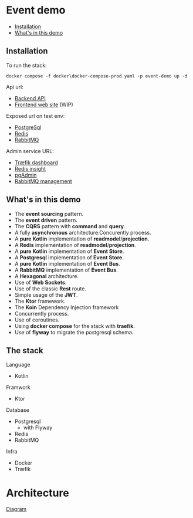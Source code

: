 Event demo
==========
- [Installation](#installation)
- [What's in this demo](#whats-in-this-demo)


Installation
------------

To run the stack:

```shell
docker compose -f docker\docker-compose-prod.yaml -p event-demo up -d
```

Api url:
- [Backend API](http://api.traefik.me/)
- [Frontend web site](http://app.traefik.me/) (WIP)

Exposed url on test env:
- [PostgreSql](http://localhost:5432/)
- [Redis](http://localhost:6379/)
- [RabbitMQ](http://localhost:15672/)

Admin service URL:
- [Træfik dashboard](http://traefik.traefik.me/)
- [Redis insight](http://insight.redis.traefik.me/)
- [pgAdmin](http://pgadmin.postgresql.traefik.me/)
- [RabbitMQ management](http://management.rabbitmq.traefik.me/)


What's in this demo
-------------------

- The **event sourcing** pattern.
- The **event driven** pattern.
- The **CQRS** pattern with **command** and **query**.
- A fully **asynchronous** architecture.Concurently process.
- A **pure Kotlin** implementation of **readmodel**/**projection**.
- A **Redis** implementation of **readmodel**/**projection**.
- A **pure Kotlin** implementation of **Event Store**.
- A **Postgresql** implementation of **Event Store**.
- A **pure Kotlin** implementation of **Event Bus**.
- A **RabbitMQ** implementation of **Event Bus**.
- A **Hexagonal** architecture.
- Use of **Web Sockets**.
- Use of the classic **Rest** route.
- Simple usage of the **JWT**.
- The **Ktor** framework.
- The **Koin** Dependency Injection framework
- Concurrently process.
- Use of coroutines.
- Using **docker compose** for the stack with **traefik**.
- Use of **flyway** to migrate the postgresql schema.

The stack
---------

Language
- Kotlin

Framwork
- Ktor

Database
- Postgresql
  - with Flyway
- Redis
- RabbitMQ

Infra
- Docker
- Træfik

Architecture
============

[Diagram](./doc/Workflow.puml)